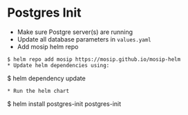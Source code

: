 # Postgres Init

* Make sure Postgre server(s) are running
* Update all database parameters in `values.yaml`
* Add mosip helm repo
```
$ helm repo add mosip https://mosip.github.io/mosip-helm
* Update helm dependencies using:
```
$ helm dependency update
```
* Run the helm chart
```
$ helm install postgres-init postgres-init
```
